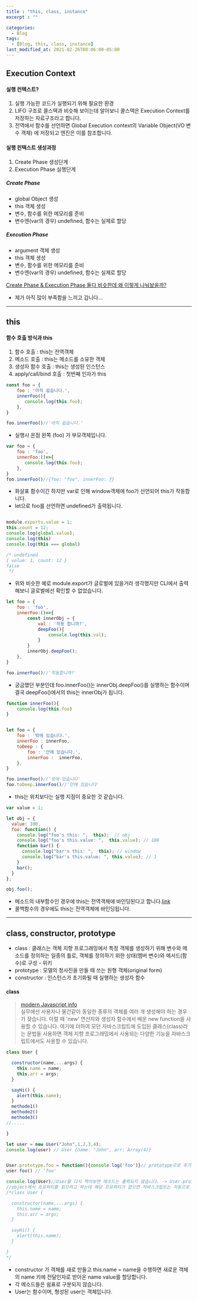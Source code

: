 ```yaml
---
title : "this, class, instance"
excerpt : ""

categories:
  - Blog
tags:
  - [Blog, this, class, instance]
last_modified_at: 2021-02-26T08:06:00-05:00
---
```


## Execution Context

#### 실행 컨텍스트?


1.  실행 가능한 코드가 실행되기 위해 필요한 환경 
2. LIFO 구조로 콜스택과 비슷해 보이는데 알아보니 콜스택은 Execution Context를 저장하는 자료구조라고 합니다. 
3. 전역에서 함수를 선언하면 Global Execution context의 Variable Object(VO 변수 객체) 에 저장되고 엔진은 이를 참조합니다.


#### **실행 컨택스트 생성과정**

1. Create Phase 생성단계
2. Execution Phase 실행단계 



##### Create Phase

* global Object 생성
* this 객체 생성
* 변수, 함수를 위한 메모리를 준비
* 변수엔(var의 경우) undefined, 함수는 실제로 할당

##### Execution Phase

* argument 객체 생성
* this 객체 생성
* 변수, 함수를 위한 메모리를 준비
* 변수엔(var의 경우) undefined, 함수는 실제로 할당

[Create Phase & Execution Phase 둘다 비슷한데 왜 이렇게 나눠놨을까?](https://dailyworker.github.io/fundamental-JS-ES6/)
 - 제가 아직 많이 부족함을 느끼고 갑니다...


***

## this

#### 함수 호출 방식과 this

1. 함수 호출 : this는 전역객체
2. 메소드 호출 : this는 메소드를 소유한 객체
3. 생성자 함수 호출 : this는 생성된 인스턴스
4. apply/call/bind 호출 : 첫번째 인자가 this


```js
const foo = {
    foo : '아직 쉽습니다.',
    innerFoo(){
       console.log(this.foo);
    },
}

foo.innerFoo()//'아직 쉽습니다.' 
```

* 실행시 온점 왼쪽 (foo) 가 부모객체입니다.

```js
var foo = {
    foo : 'foo',
    innerFoo:()=>{
       console.log(this.foo);            
    },
}
foo.innerFoo()//{foo: "foo", innerFoo: ƒ}

```

* 화살표 함수이긴 하지만 var로 인해 window객체에 foo가 선언되어 this가 작동합니다.
* let으로 foo를 선언하면 undefined가 출력됩니다.

```js

module.exports.value = 1;
this.count = 12;
console.log(global.value);
console.log(this)
console.log(this === global)

/* undefined
{ value: 1, count: 12 }
false
 */

```
* 위와 비슷한 예로 module.export가 글로벌에 있을거라 생각했지만 CLI에서 출력해보니 글로벌에선 확인할 수 없었습니다.


```js
let foo = {
    foo : 'foo',
    innerFoo:()=>{
        const innerObj = {
            val : '작동 합니까?',
            deepFoo(){
                console.log(this.val);
            }
        }
        innerObj.deepFoo();
    },
}

foo.innerFoo()//'작동합니까?'

```

* 궁금했던 부분인데 foo.innerFoo()는 innerObj.deepFoo()를 실행하는 함수이며 결국 deepFoo()에서의 this는 innerObj가 됩니다.



```js
function innerFoo(){
    console.log(this.foo)
}


let foo = {
    foo : '밖에 있습니다.',
    innerFoo : innerFoo,
    toDeep : {
        foo : '안에 있습니다.',
        innerFoo :  innerFoo,
    },
}

foo.innerFoo()//'밖에 있습니다'
foo.toDeep.innerFoo()//'안에 있습니다'


```

* this는 위치보다는 실행 지점이 중요한 것 같습니다.



```js
var value = 1;

let obj = {
  value: 100,
  foo: function() {
    console.log("foo's this: ",  this);  // obj
    console.log("foo's this.value: ",  this.value); // 100
    function bar() {
      console.log("bar's this: ",  this); // window
      console.log("bar's this.value: ", this.value); // 1
    }
    bar();
  }
};

obj.foo();

```

* 메소드의 내부함수인 경우에 this는 전역객체에 바인딩된다고 합니다.[link](https://poiemaweb.com/js-this)
* 콜백함수의 경우에도 this는 전역객체에 바인딩됩니다.


***

## class, constructor, prototype


* class : 클래스는 객체 지향 프로그래밍에서 특정 객체를 생성하기 위해 변수와 메소드를 정의하는 일종의 틀로, 객체를 정의하기 위한 상태(멤버 변수)와 메서드(함수)로 구성 - 위키
* prototype : 모델의 청사진을 만들 때 쓰는 원형 객체(original form)
* constructor : 인스턴스가 초기화될 때 실행하는 생성자 함수


#### class

> [modern Javascript info](https://ko.javascript.info/class)<br>
>실무에선 사용자나 물건같이 동일한 종류의 객체를 여러 개 생성해야 하는 경우가 잦습니다. 이럴 때 'new' 연산자와 생성자 함수에서 배운 new function을 사용할 수 있습니다. 여기에 더하여 모던 자바스크립트에 도입된 클래스(class)라는 문법을 사용하면 객체 지향 프로그래밍에서 사용되는 다양한 기능을 자바스크립트에서도 사용할 수 있습니다.


```js
class User {

  constructor(name,...args) {
    this.name = name;
    this.arr = args;
  }

  sayHi() {
    alert(this.name);
  }
  methode1()
  methode2()
  methode3()
//.....

}

let user = new User("John",1,2,3,4);
console.log(user) // User {name: "John", arr: Array(4)}


User.prototype.foo = function(){console.log('foo')}// prototype으로 추가할 수 있지만, 
user.foo() // 'foo'  

console.log(User)//User를 다시 찍어보면 메소드는 출력되지 않습니다. -> User.prototype로 출력가능.
//object에서 프로퍼티를 읽으려고 하는데 해당 프로퍼티가 없으면 자바스크립트는 자동으로 프로토타입에서 프로퍼티를 찾기 때문이라고 합니다. [link](https://ko.javascript.info/prototype-inheritance)자세한 사항은 다음에..
/*class User {

  constructor(name,...args) {
    this.name = name;
    this.arr = args;
  }

  sayHi() {
    alert(this.name);
  }

}
*/

```
* constructor 가 객체를 새로 만들고 this.name = name을 수행하면 새로운 객체의 name 키에 전달인자로 받아온 name value를 할당합니다.
* 각 메소드들은 쉼표로 구분되지 않습니다.
* User는 함수이며, 형성된 user는 객체입니다.

